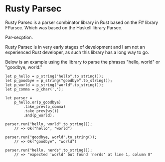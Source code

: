 # Rusty Parsec

Rusty Parsec is a parser combinator library in Rust based on the F# library FParsec. Which was based on the Haskell library Parsec. 

Par-secption.

Rusty Parsec is in very early stages of development and I am not an experienced Rust developer, as such this library has a long way to go.

Below is an example using the library to parse the phrases "hello, world" or "goodbye, world."

<pre><code>let p_hello = p_string("hello".to_string());
let p_goodbye = p_string("goodbye".to_string());
let p_world = p_string("world".to_string());
let p_comma = p_char(',');

let parser = 
    p_hello.or(p_goodbye)
        .take_prev(p_comma)
        .take_prev(ws())
        .and(p_world);

parser.run("hello, world".to_string()); 
    // => Ok("hello", "world")

parser.run("goodbye, world".to_string()); 
    // => Ok("goodbye", "world")
    
parser.run("hello, nerds".to_string()); 
    // => "expected 'world' but found 'nerds' at line 1, column 8"</code></pre>